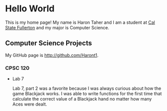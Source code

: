 # Hello World

This is my home page! My name is Haron Taher and I am a student at [Cal State Fullerton](http://www.fullerton.edu/) and my major is Computer Science.

## Computer Science Projects

My GitHub page is http://github.com/Haront1.

### CPSC 120

* Lab 7

    Lab 7, part 2 was a favorite because I was always curious about how the
    game Blackjack works. I was able to write functions for the first time
    that calculate the correct value of a Blackjack hand no matter how many
    Aces were dealt.